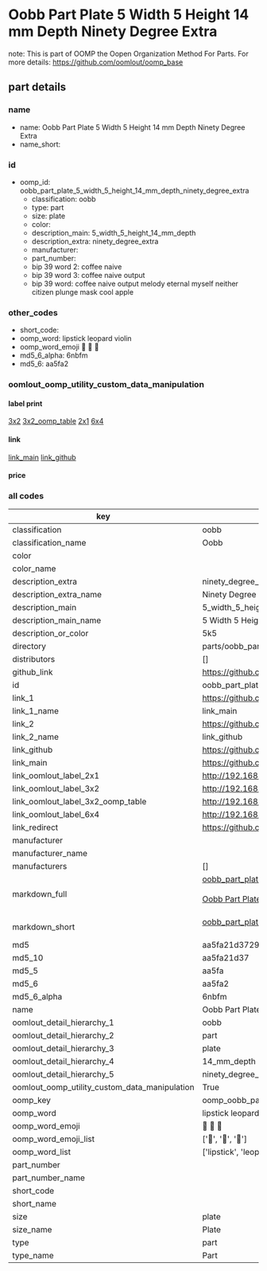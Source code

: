 # Oobb Part Plate 5 Width 5 Height 14 mm Depth Ninety Degree Extra  

note: This is part of OOMP the Oopen Organization Method For Parts. For more details: https://github.com/oomlout/oomp_base

##  part details
  







### name
* name: Oobb Part Plate 5 Width 5 Height 14 mm Depth Ninety Degree Extra
* name_short: 
### id
* oomp_id: oobb_part_plate_5_width_5_height_14_mm_depth_ninety_degree_extra
  * classification: oobb
  * type: part
  * size: plate
  * color: 
  * description_main: 5_width_5_height_14_mm_depth
  * description_extra: ninety_degree_extra
  * manufacturer: 
  * part_number: 
  * bip 39 word 2: coffee naive
  * bip 39 word 3: coffee naive output
  * bip 39 word: coffee naive output melody eternal myself neither citizen plunge mask cool apple

### other_codes
* short_code: 
* oomp_word: lipstick leopard violin
* oomp_word_emoji :lipstick: :leopard: :violin:
* md5_6_alpha: 6nbfm
* md5_6: aa5fa2






### oomlout_oomp_utility_custom_data_manipulation
#### label print
[3x2](http://192.168.1.245:1112/?label=oomp%206nbfm)
[3x2_oomp_table](http://192.168.1.108:1112/?label=oomp%206nbfm)
[2x1](http://192.168.1.242:1112/?label=oomp%206nbfm)
[6x4](http://192.168.1.55:1112/?label=oomp%206nbfm)    

#### link

[link_main](https://github.com/oomlout/oomlout_oomp_version_1_messy/tree/main/parts/oobb_part_plate_5_width_5_height_14_mm_depth_ninety_degree_extra) [link_github](https://github.com/oomlout/oomlout_oomp_version_1_messy/tree/main/parts/oobb_part_plate_5_width_5_height_14_mm_depth_ninety_degree_extra)                             

#### price







### all codes 
| key | value |  
| --- | --- |  
| classification | oobb |  
| classification_name | Oobb |  
| color |  |  
| color_name |  |  
| description_extra | ninety_degree_extra |  
| description_extra_name | Ninety Degree Extra |  
| description_main | 5_width_5_height_14_mm_depth |  
| description_main_name | 5 Width 5 Height 14 mm Depth |  
| description_or_color | 5k5 |  
| directory | parts/oobb_part_plate_5_width_5_height_14_mm_depth_ninety_degree_extra |  
| distributors | [] |  
| github_link | https://github.com/oomlout/oomlout_oomp_part_src/tree/main/parts/oobb_part_plate_5_width_5_height_14_mm_depth_ninety_degree_extra |  
| id | oobb_part_plate_5_width_5_height_14_mm_depth_ninety_degree_extra |  
| link_1 | https://github.com/oomlout/oomlout_oomp_version_1_messy/tree/main/parts/oobb_part_plate_5_width_5_height_14_mm_depth_ninety_degree_extra |  
| link_1_name | link_main |  
| link_2 | https://github.com/oomlout/oomlout_oomp_version_1_messy/tree/main/parts/oobb_part_plate_5_width_5_height_14_mm_depth_ninety_degree_extra |  
| link_2_name | link_github |  
| link_github | https://github.com/oomlout/oomlout_oomp_version_1_messy/tree/main/parts/oobb_part_plate_5_width_5_height_14_mm_depth_ninety_degree_extra |  
| link_main | https://github.com/oomlout/oomlout_oomp_version_1_messy/tree/main/parts/oobb_part_plate_5_width_5_height_14_mm_depth_ninety_degree_extra |  
| link_oomlout_label_2x1 | http://192.168.1.242:1112/?label=oomp%206nbfm |  
| link_oomlout_label_3x2 | http://192.168.1.245:1112/?label=oomp%206nbfm |  
| link_oomlout_label_3x2_oomp_table | http://192.168.1.108:1112/?label=oomp%206nbfm |  
| link_oomlout_label_6x4 | http://192.168.1.55:1112/?label=oomp%206nbfm |  
| link_redirect | https://github.com/oomlout/oomlout_oomp_version_1_messy/tree/main/parts/oobb_part_plate_5_width_5_height_14_mm_depth_ninety_degree_extra |  
| manufacturer |  |  
| manufacturer_name |  |  
| manufacturers | [] |  
| markdown_full | [oobb_part_plate_5_width_5_height_14_mm_depth_ninety_degree_extra](none)<br>[](none)<br>[Oobb Part Plate 5 Width 5 Height 14 Mm Depth Ninety Degree Extra](none)<br><br> |  
| markdown_short | [oobb_part_plate_5_width_5_height_14_mm_depth_ninety_degree_extra](none)<br><br> |  
| md5 | aa5fa21d372952864926c8a93ae4a969 |  
| md5_10 | aa5fa21d37 |  
| md5_5 | aa5fa |  
| md5_6 | aa5fa2 |  
| md5_6_alpha | 6nbfm |  
| name | Oobb Part Plate 5 Width 5 Height 14 mm Depth Ninety Degree Extra |  
| oomlout_detail_hierarchy_1 | oobb |  
| oomlout_detail_hierarchy_2 | part |  
| oomlout_detail_hierarchy_3 | plate |  
| oomlout_detail_hierarchy_4 | 14_mm_depth |  
| oomlout_detail_hierarchy_5 | ninety_degree_extra |  
| oomlout_oomp_utility_custom_data_manipulation | True |  
| oomp_key | oomp_oobb_part_plate_5_width_5_height_14_mm_depth_ninety_degree_extra |  
| oomp_word | lipstick leopard violin |  
| oomp_word_emoji | :lipstick: :leopard: :violin: |  
| oomp_word_emoji_list | [':lipstick:', ':leopard:', ':violin:'] |  
| oomp_word_list | ['lipstick', 'leopard', 'violin'] |  
| part_number |  |  
| part_number_name |  |  
| short_code |  |  
| short_name |  |  
| size | plate |  
| size_name | Plate |  
| type | part |  
| type_name | Part |  
